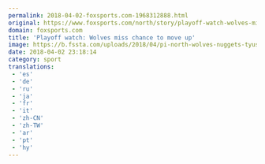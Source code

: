 ```yaml
---
permalink: 2018-04-02-foxsports.com-1968312888.html
original: https://www.foxsports.com/north/story/playoff-watch-wolves-miss-chance-to-move-up-040218
domain: foxsports.com
title: 'Playoff watch: Wolves miss chance to move up'
image: https://b.fssta.com/uploads/2018/04/pi-north-wolves-nuggets-tyus-040218.vresize.1200.630.high.0.jpg
date: 2018-04-02 23:18:14
category: sport
translations: 
 - 'es'
 - 'de'
 - 'ru'
 - 'ja'
 - 'fr'
 - 'it'
 - 'zh-CN'
 - 'zh-TW'
 - 'ar'
 - 'pt'
 - 'hy'
---
```


